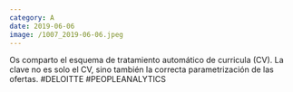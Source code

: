```yaml
--- 
category: A 
date: 2019-06-06 
image: /1007_2019-06-06.jpeg 
--- 
```


Os comparto el esquema de tratamiento automático de curricula (CV). La clave no es solo el CV, sino también la correcta parametrización de las ofertas. #DELOITTE #PEOPLEANALYTICS